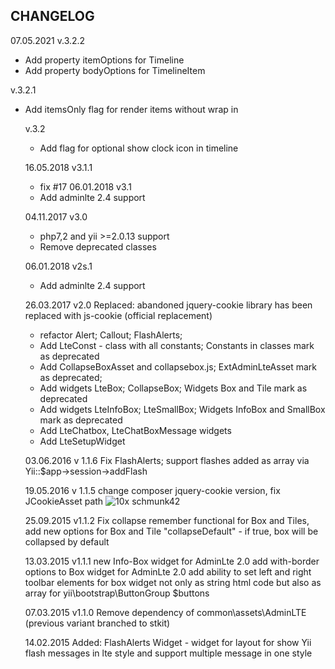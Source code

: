 CHANGELOG
---------
07.05.2021
v.3.2.2
- Add property itemOptions for Timeline
- Add property bodyOptions for TimelineItem

v.3.2.1
- Add itemsOnly flag for render items without wrap in <ul class="timeline">

v.3.2
  - Add flag for optional show clock icon in timeline

16.05.2018 v3.1.1
  - fix #17
06.01.2018 v3.1
  - Add adminlte 2.4 support

04.11.2017 v3.0
 - php7,2 and yii >=2.0.13 support
 - Remove deprecated classes

 06.01.2018 v2s.1
   - Add adminlte 2.4 support

26.03.2017 v2.0
 Replaced: abandoned jquery-cookie library has been replaced with js-cookie (official replacement)
 - refactor Alert; Callout; FlashAlerts; 
 - Add LteConst - class with all constants; Constants in classes mark as deprecated
 - Add CollapseBoxAsset and collapsebox.js; ExtAdminLteAsset mark as deprecated;
 - Add widgets LteBox; CollapseBox;  Widgets Box and Tile mark as deprecated
 - Add widgets LteInfoBox; LteSmallBox; Widgets InfoBox and SmallBox mark as deprecated
 - Add LteChatbox, LteChatBoxMessage widgets
 - Add LteSetupWidget
 
 
 03.06.2016  v 1.1.6 Fix FlashAlerts; support flashes added as array via Yii::$app->session->addFlash
 
 19.05.2016 v 1.1.5 change composer jquery-cookie version, fix JCookieAsset path ![10x schmunk42](https://github.com/Insolita/yii2-adminlte-widgets/commit/6f99a85c83616621e23fd8ad60d95b2d43cd9f30)
 
25.09.2015 v1.1.2 Fix collapse remember functional for Box and Tiles,
                  add new options for Box and Tile "collapseDefault" - if true, box will be collapsed by default
                  
 13.03.2015 v1.1.1 new Info-Box widget for AdminLte 2.0
            add with-border options to Box widget for AdminLte 2.0
            add ability to set left and right toolbar elements for box widget not only as string html code but also as array for yii\bootstrap\ButtonGroup $buttons

07.03.2015 v1.1.0 Remove dependency of common\assets\AdminLTE (previous variant branched to stkit)

14.02.2015 Added: FlashAlerts Widget - widget for layout for show Yii flash messages in lte style and support multiple message in one style






